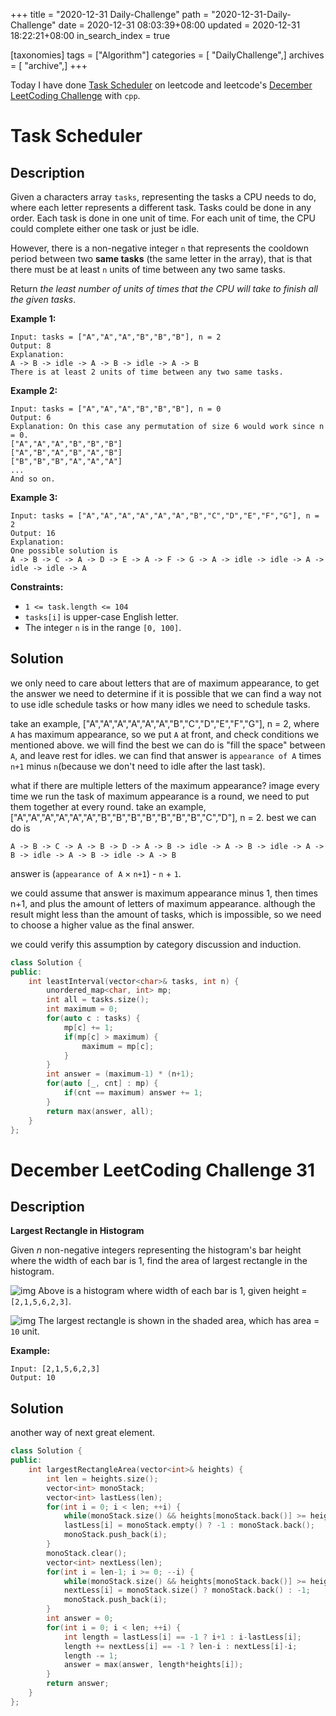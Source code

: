 +++
title = "2020-12-31 Daily-Challenge"
path = "2020-12-31-Daily-Challenge"
date = 2020-12-31 08:03:39+08:00
updated = 2020-12-31 18:22:21+08:00
in_search_index = true

[taxonomies]
tags = ["Algorithm"]
categories = [ "DailyChallenge",]
archives = [ "archive",]
+++

Today I have done [Task Scheduler](https://leetcode.com/problems/task-scheduler/) on leetcode and leetcode's [December LeetCoding Challenge](https://leetcode.com/explore/challenge/card/december-leetcoding-challenge/573/week-4-december-29th-december-31st/3587/) with `cpp`.

<!-- more -->

# Task Scheduler

## Description

Given a characters array `tasks`, representing the tasks a CPU needs to do, where each letter represents a different task. Tasks could be done in any order. Each task is done in one unit of time. For each unit of time, the CPU could complete either one task or just be idle.

However, there is a non-negative integer `n` that represents the cooldown period between two **same tasks** (the same letter in the array), that is that there must be at least `n` units of time between any two same tasks.

Return *the least number of units of times that the CPU will take to finish all the given tasks*.

**Example 1:**

```
Input: tasks = ["A","A","A","B","B","B"], n = 2
Output: 8
Explanation: 
A -> B -> idle -> A -> B -> idle -> A -> B
There is at least 2 units of time between any two same tasks.
```

**Example 2:**

```
Input: tasks = ["A","A","A","B","B","B"], n = 0
Output: 6
Explanation: On this case any permutation of size 6 would work since n = 0.
["A","A","A","B","B","B"]
["A","B","A","B","A","B"]
["B","B","B","A","A","A"]
...
And so on.
```

**Example 3:**

```
Input: tasks = ["A","A","A","A","A","A","B","C","D","E","F","G"], n = 2
Output: 16
Explanation: 
One possible solution is
A -> B -> C -> A -> D -> E -> A -> F -> G -> A -> idle -> idle -> A -> idle -> idle -> A
```

**Constraints:**

- `1 <= task.length <= 104`
- `tasks[i]` is upper-case English letter.
- The integer `n` is in the range `[0, 100]`.

## Solution

we only need to care about letters that are of maximum appearance, to get the answer we need to determine if it is possible that we can find a way not to use idle schedule tasks or how many idles we need to schedule tasks.

take an example, ["A","A","A","A","A","A","B","C","D","E","F","G"], n = 2, where `A` has maximum appearance, so we put `A` at front, and check conditions we mentioned above. we will find the best we can do is "fill the space" between `A`, and leave rest for idles. we can find that answer is `appearance of A` times `n+1` minus `n`(because we don't need to idle after the last task).

what if there are multiple letters of the maximum appearance? image every time we run the task of maximum appearance is a round, we need to put them together at every round. take an example, ["A","A","A","A","A","A","B","B","B","B","B","B","B","C","D"], n = 2. best we can do is

```
A -> B -> C -> A -> B -> D -> A -> B -> idle -> A -> B -> idle -> A -> B -> idle -> A -> B -> idle -> A -> B
```

answer is (`appearance of A` × `n+1`) - `n` + `1`.

we could assume that answer is maximum appearance minus 1, then times n+1, and plus the amount of letters of maximum appearance. although the result might less than the amount of tasks, which is impossible, so we need to choose a higher value as the final answer.

we could verify this assumption by category discussion and induction.

``` cpp
class Solution {
public:
    int leastInterval(vector<char>& tasks, int n) {
        unordered_map<char, int> mp;
        int all = tasks.size();
        int maximum = 0;
        for(auto c : tasks) {
            mp[c] += 1;
            if(mp[c] > maximum) {
                maximum = mp[c];
            }
        }
        int answer = (maximum-1) * (n+1);
        for(auto [_, cnt] : mp) {
            if(cnt == maximum) answer += 1;
        }
        return max(answer, all);
    }
};
```

# December LeetCoding Challenge 31

## Description

**Largest Rectangle in Histogram**

Given *n* non-negative integers representing the histogram's bar height where the width of each bar is 1, find the area of largest rectangle in the histogram.

![img](https://assets.leetcode.com/uploads/2018/10/12/histogram.png)
Above is a histogram where width of each bar is 1, given height = `[2,1,5,6,2,3]`.

 

![img](https://assets.leetcode.com/uploads/2018/10/12/histogram_area.png)
The largest rectangle is shown in the shaded area, which has area = `10` unit.

**Example:**

```
Input: [2,1,5,6,2,3]
Output: 10
```

## Solution

another way of next great element.

``` cpp
class Solution {
public:
    int largestRectangleArea(vector<int>& heights) {
        int len = heights.size();
        vector<int> monoStack;
        vector<int> lastLess(len);
        for(int i = 0; i < len; ++i) {
            while(monoStack.size() && heights[monoStack.back()] >= heights[i]) monoStack.pop_back();
            lastLess[i] = monoStack.empty() ? -1 : monoStack.back();
            monoStack.push_back(i);
        }
        monoStack.clear();
        vector<int> nextLess(len);
        for(int i = len-1; i >= 0; --i) {
            while(monoStack.size() && heights[monoStack.back()] >= heights[i]) monoStack.pop_back();
            nextLess[i] = monoStack.size() ? monoStack.back() : -1;
            monoStack.push_back(i);
        }
        int answer = 0;
        for(int i = 0; i < len; ++i) {
            int length = lastLess[i] == -1 ? i+1 : i-lastLess[i];
            length += nextLess[i] == -1 ? len-i : nextLess[i]-i;
            length -= 1;
            answer = max(answer, length*heights[i]);
        }
        return answer;
    }
};
```